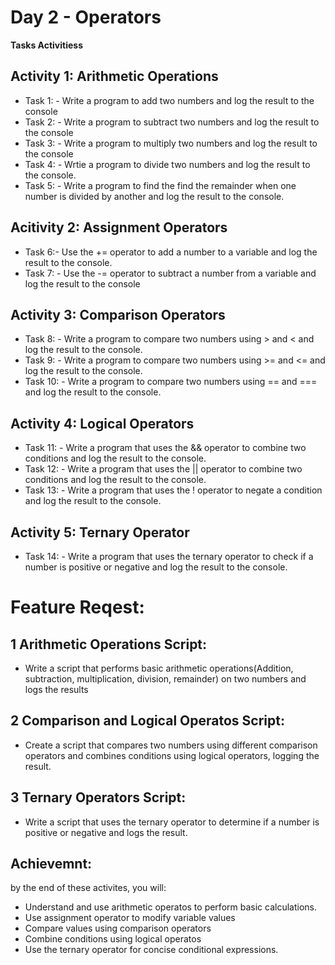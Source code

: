 #  Day 2 - Operators 

<b>Tasks Activitiess</b>

## Activity 1: Arithmetic Operations 
- Task 1: - Write a program to add two numbers and log the result to the console
- Task 2: - Write a program to subtract two numbers and log the result to the console
- Task 3: - Write a program to multiply two numbers and log the result to the console
- Task 4: - Wrtie a program to divide two numbers and log the result to the console.
- Task 5: - Write a program to find the find the remainder when one number is divided by another and log the result to the console. 

## Acitivity 2: Assignment Operators
- Task 6:- Use the += operator to add a number to a variable and log the result to the console.
- Task 7: - Use the -= operator to subtract a number from a variable and log the result to the console

## Activity 3: Comparison Operators
- Task 8: - Write a program to compare two numbers using > and < and log the result to the console.
- Task 9: - Write a program to compare two numbers using >= and <= and log the result to the console.
- Task 10: - Write a program to compare two numbers using == and === and log the result to the console. 

## Activity 4: Logical Operators
- Task 11: - Write a program that uses the && operator to combine two conditions and log the result to the console.
- Task 12: - Write a program that uses the || operator to combine two conditions and log the result to the console.
- Task 13: - Write a program that uses the ! operator to negate a condition and log the result to the console.

## Activity 5: Ternary Operator
- Task 14: - Write a program that uses the ternary operator to check if a number is positive or negative and log the result to the console.

# Feature Reqest:
## 1 Arithmetic Operations Script:
- Write a script that performs basic arithmetic operations(Addition, subtraction, multiplication, division, remainder) on two numbers and logs the results


## 2 Comparison and Logical Operatos Script:
- Create a script that compares two numbers using different comparison operators and combines conditions using logical operators, logging the result.

## 3 Ternary Operators Script:
- Write a script that uses the ternary operator to determine if a number is positive or negative and logs the result.

## Achievemnt:

by the end of these activites, you will:

- Understand and use arithmetic operatos to perform basic calculations.
- Use assignment operator to modify variable values
- Compare values using comparison operators
- Combine conditions using logical operatos
- Use the ternary operator for concise conditional expressions.